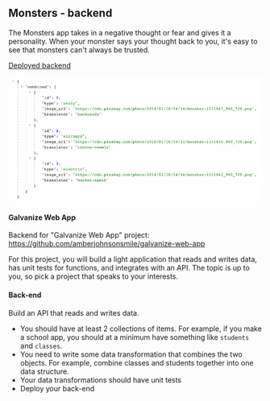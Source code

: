 ## Monsters - backend

The Monsters app takes in a negative thought or fear and gives it a personality. When your monster says your thought back to you, it's easy to see that monsters can't always be trusted.

[Deployed backend](https://damp-headland-17256.herokuapp.com/combined)

![screenshot](screenshot.png)

#### Galvanize Web App

Backend for "Galvanize Web App" project: https://github.com/amberjohnsonsmile/galvanize-web-app

For this project, you will build a light application that reads and writes data, has unit tests for functions, and integrates with an API. The topic is up to you, so pick a project that speaks to your interests.

#### Back-end

Build an API that reads and writes data.

* You should have at least 2 collections of items. For example, if you make a school app, you should at a minimum have something like `students` and `classes`.
* You need to write some data transformation that combines the two objects. For example, combine classes and students together into one data structure.
* Your data transformations should have unit tests
* Deploy your back-end 

